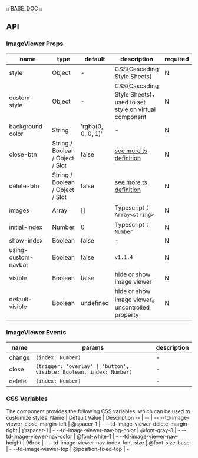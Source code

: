 :: BASE_DOC ::

## API

### ImageViewer Props

name | type | default | description | required
-- | -- | -- | -- | --
style | Object | - | CSS(Cascading Style Sheets) | N
custom-style | Object | - | CSS(Cascading Style Sheets)，used to set style on virtual component | N
background-color | String | 'rgba(0, 0, 0, 1)' | \- | N
close-btn | String / Boolean / Object / Slot | false | [see more ts definition](https://github.com/Tencent/tdesign-miniprogram/blob/develop/src/common/common.ts) | N
delete-btn | String / Boolean / Object / Slot | false | [see more ts definition](https://github.com/Tencent/tdesign-miniprogram/blob/develop/src/common/common.ts) | N
images | Array | [] | Typescript：`Array<string>` | N
initial-index | Number | 0 | Typescript：`Number` | N
show-index | Boolean | false | \- | N
using-custom-navbar | Boolean | false | `v1.1.4` | N
visible | Boolean | false | hide or show image viewer | N
default-visible | Boolean | undefined | hide or show image viewer。uncontrolled property | N

### ImageViewer Events

name | params | description
-- | -- | --
change | `(index: Number)` | \-
close | `(trigger: 'overlay' \| 'button', visible: Boolean, index: Number)` | \-
delete | `(index: Number)` | \-

### CSS Variables

The component provides the following CSS variables, which can be used to customize styles.
Name | Default Value | Description 
-- | -- | --
--td-image-viewer-close-margin-left | @spacer-1 | - 
--td-image-viewer-delete-margin-right | @spacer-1 | - 
--td-image-viewer-nav-bg-color | @font-gray-3 | - 
--td-image-viewer-nav-color | @font-white-1 | - 
--td-image-viewer-nav-height | 96rpx | - 
--td-image-viewer-nav-index-font-size | @font-size-base | - 
--td-image-viewer-top | @position-fixed-top | -